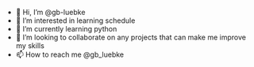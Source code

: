 - 👋 Hi, I’m @gb-luebke
- 👀 I’m interested in learning schedule
- 🌱 I’m currently learning python
- 💞️ I’m looking to collaborate on any projects that can make me improve my skills
- 📫 How to reach me @gb_luebke

<!---
gb-luebke/gb-luebke is a ✨ special ✨ repository because its `README.md` (this file) appears on your GitHub profile.
You can click the Preview link to take a look at your changes.
--->

